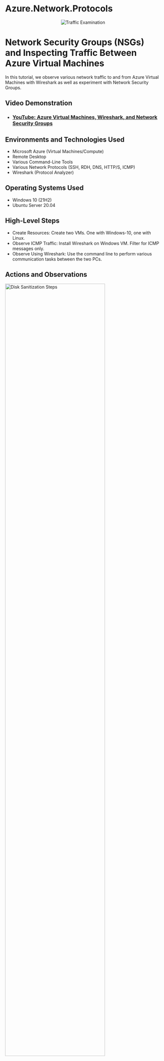 # Azure.Network.Protocols
<p align="center">
<img src="https://i.imgur.com/Ua7udoS.png" alt="Traffic Examination"/> 
</p>

<h1>Network Security Groups (NSGs) and Inspecting Traffic Between Azure Virtual Machines</h1>
In this tutorial, we observe various network traffic to and from Azure Virtual Machines with Wireshark as well as experiment with Network Security Groups. <br />


<h2>Video Demonstration</h2>

- ### [YouTube: Azure Virtual Machines, Wireshark, and Network Security Groups](https://www.youtube.com)

<h2>Environments and Technologies Used</h2>

- Microsoft Azure (Virtual Machines/Compute)
- Remote Desktop
- Various Command-Line Tools
- Various Network Protocols (SSH, RDH, DNS, HTTP/S, ICMP)
- Wireshark (Protocol Analyzer)

<h2>Operating Systems Used </h2>

- Windows 10 (21H2)
- Ubuntu Server 20.04

<h2>High-Level Steps</h2>

- Create Resources: Create two VMs.  One with Windows-10, one with Linux.  
- Observe ICMP Traffic:  Install Wireshark on Windows VM.  Filter for ICMP messages only.
- Observe Using Wireshark:  Use the command line to perform various communication tasks between the two PCs.

<h2>Actions and Observations</h2>

<p>
<img src="https://i.imgur.com/JxPwNaD.png" height="80%" width="80%" alt="Disk Sanitization Steps"/>
</p>
<p>
Resourse group: Pandora with two VMs (Win-10 and Linux).
</p>
<br />

<p>
<img src="https://i.imgur.com/fSfT6Vi.png" height="80%" width="80%" alt="Disk Sanitization Steps"/>
</p>
<p>
Win-10 spamming everything.
</p>
<br />

<p>
<img src="https://i.imgur.com/49ZPSqp.png" height="80%" width="80%" alt="Disk Sanitization Steps"/>
</p>
Filtering only for icmp traffic using Wireshark.
</p>
<br />

<p>
<img src="https://i.imgur.com/SXFYoHd.png" height="80%" width="80%" alt="Disk Sanitization Steps"/>
</p>
<p>
Using perpetual ping on CMD line.
</p>
<br />

<p>
<img src="https://i.imgur.com/cWxx0Ay.png" height="80%" width="80%" alt="Disk Sanitization Steps"/>
</p>
<p>
Creating new security rule on Azure to stop pings.
</p>
<br />

<p>
<img src="https://i.imgur.com/mpS3k5l.png" height="80%" width="80%" alt="Disk Sanitization Steps"/>
</p>
<p>
Pings have now stopped.
</p>
<br />

<p>
<img src="https://i.imgur.com/3g7bmJ1.png" height="80%" width="80%" alt="Disk Sanitization Steps"/>
</p>
<p>
Logged into Linux VM through CMD.  Using SSH to establish a connection.
</p>
<br />

<p>
<img src="https://i.imgur.com/z10bsDp.png" height="80%" width="80%" alt="Disk Sanitization Steps"/>
</p>
<p>
Now back monitoring dhcp traffic on Wireshark.
</p>
<br />


<p>
<img src="https://i.imgur.com/z10bsDp.png" height="80%" width="80%" alt="Disk Sanitization Steps"/>
</p>
<p>
Shows dns results for Microsoft website and traffic on Wireshark.
</p>
<br />

<p>
<img src="https://i.imgur.com/oaU9ix0.png" height="80%" width="80%" alt="Disk Sanitization Steps"/>
</p>
<p>
Final picture shows rdp using tcp port on Wireshark.
</p>
